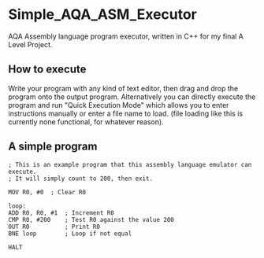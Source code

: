 # Simple_AQA_ASM_Executor
AQA Assembly language program executor, written in C++ for my final A Level Project.

## How to execute
Write your program with any kind of text editor, then drag and drop the program onto the output program.
Alternatively you can directly execute the program and run "Quick Execution Mode" which allows you to enter instructions manually or enter a file name to load. (file loading like this is currently none functional, for whatever reason).

## A simple program
```
; This is an example program that this assembly language emulator can execute.
; It will simply count to 200, then exit.

MOV R0, #0	; Clear R0
	
loop:
ADD R0, R0, #1	; Increment R0
CMP R0, #200	; Test R0 against the value 200
OUT R0			; Print R0
BNE loop		; Loop if not equal
	
HALT
```
